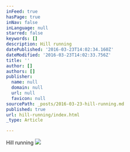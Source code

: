 ```yaml
---
inFeed: true
hasPage: true
inNav: false
inLanguage: null
starred: false
keywords: []
description: Hill running
datePublished: '2016-03-23T14:02:34.160Z'
dateModified: '2016-03-23T14:02:33.756Z'
title: ''
author: []
authors: []
publisher:
  name: null
  domain: null
  url: null
  favicon: null
sourcePath: _posts/2016-03-23-hill-running.md
published: true
url: hill-running/index.html
_type: Article

---
```

Hill running
![](https://the-grid-user-content.s3-us-west-2.amazonaws.com/ebf4d9f2-8097-4700-a274-0e594a078653.jpg)